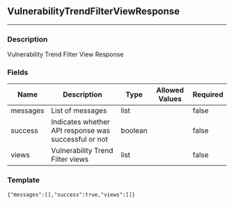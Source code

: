 ## VulnerabilityTrendFilterViewResponse
---
### Description
Vulnerability Trend Filter View Response
### Fields
| Name | Description | Type | Allowed Values | Required |
| ---- | ----------- | ---- | -------------- | -------- |
| messages | List of messages | list |  | false |
| success | Indicates whether API response was successful or not | boolean |  | false |
| views | Vulnerability Trend Filter views | list |  | false |
### Template
```
{"messages":[],"success":true,"views":[]}
```

